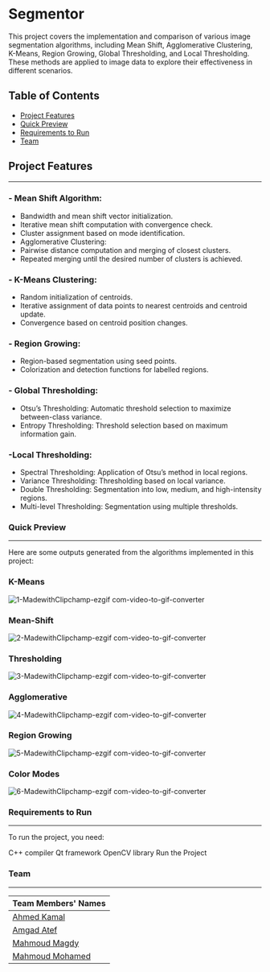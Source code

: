 # Segmentor
This project covers the implementation and comparison of various image segmentation algorithms, including Mean Shift, Agglomerative Clustering, K-Means, Region Growing, Global Thresholding, and Local Thresholding. These methods are applied to image data to explore their effectiveness in different scenarios.
## Table of Contents
- [Project Features](#project-features)
- [Quick Preview](#quick-preview)
- [Requirements to Run](#requirements-to-run)
- [Team](#team)

## Project Features
------------------------------------------
### - Mean Shift Algorithm:
- Bandwidth and mean shift vector initialization.
- Iterative mean shift computation with convergence check.
- Cluster assignment based on mode identification.
- Agglomerative Clustering:
- Pairwise distance computation and merging of closest clusters.
- Repeated merging until the desired number of clusters is achieved.


### - K-Means Clustering:
- Random initialization of centroids.
- Iterative assignment of data points to nearest centroids and centroid update.
- Convergence based on centroid position changes.


### - Region Growing:
- Region-based segmentation using seed points.
- Colorization and detection functions for labelled regions.


### - Global Thresholding:
- Otsu’s Thresholding: Automatic threshold selection to maximize between-class variance.
- Entropy Thresholding: Threshold selection based on maximum information gain.

### -Local Thresholding:
- Spectral Thresholding: Application of Otsu’s method in local regions.
- Variance Thresholding: Thresholding based on local variance.
- Double Thresholding: Segmentation into low, medium, and high-intensity regions.
- Multi-level Thresholding: Segmentation using multiple thresholds.

### Quick Preview
------------------------------------------
Here are some outputs generated from the algorithms implemented in this project:

### K-Means
![1-MadewithClipchamp-ezgif com-video-to-gif-converter](https://github.com/user-attachments/assets/825ec4fb-efbb-44e9-bafd-8f4ea58e1f5c)

### Mean-Shift
![2-MadewithClipchamp-ezgif com-video-to-gif-converter](https://github.com/user-attachments/assets/e6b0f67e-4073-49be-882b-b164c13410d2)

### Thresholding
![3-MadewithClipchamp-ezgif com-video-to-gif-converter](https://github.com/user-attachments/assets/389d34ee-baa6-40f7-8528-0229d078eab9)

### Agglomerative
![4-MadewithClipchamp-ezgif com-video-to-gif-converter](https://github.com/user-attachments/assets/8e8220b0-9248-4dcd-bcf3-d8314ce3b493)

### Region Growing
![5-MadewithClipchamp-ezgif com-video-to-gif-converter](https://github.com/user-attachments/assets/ec0e1c23-2dde-4752-b307-aa1d4eb06bf9)

### Color Modes
![6-MadewithClipchamp-ezgif com-video-to-gif-converter](https://github.com/user-attachments/assets/2d6a7879-6842-447e-afd8-91a3cf59aea3)

### Requirements to Run
------------------------------------------

To run the project, you need:

C++ compiler
Qt framework
OpenCV library
Run the Project


### Team
------------------------------------------

| Team Members' Names | 
|---------------------|
| [Ahmed Kamal](https://github.com/AhmedKamalMohammedElSayed)|
| [Amgad Atef](https://github.com/amg-eng)| 
| [Mahmoud Magdy](https://github.com/MahmoudMagdy404)|       
| [Mahmoud Mohamed ](https://github.com/Mahmoudm007)|        

